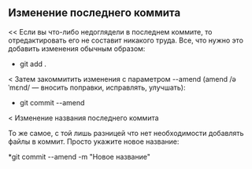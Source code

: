 ## Изменение последнего коммита

<< Если вы что-либо недоглядели в последнем коммите, то отредактировать его не составит никакого труда. Все, что нужно это добавить изменения обычным образом:

* git add .

< Затем закоммитить изменения с параметром --amend (amend /əˈmɛnd/ — вносить поправки, исправлять, улучшать):

* git commit --amend

< Изменение названия последнего коммита

То же самое, с той лишь разницей что нет необходимости добавлять файлы в коммит. Просто укажите новое название:

*git commit --amend -m "Новое название"

